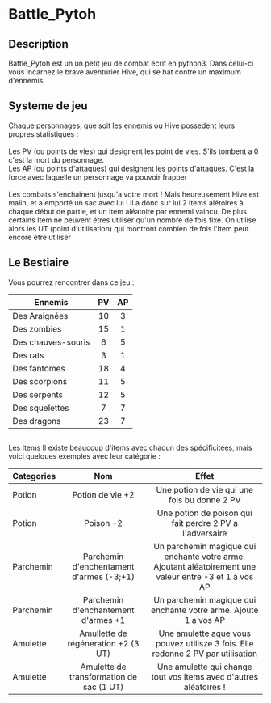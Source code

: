 <h1>Battle_Pytoh</h1>

## Description
Battle_Pytoh est un un petit jeu de combat écrit en python3. Dans celui-ci vous incarnez le brave aventurier Hive, qui se bat contre un maximum d'ennemis. 

## Systeme de jeu
Chaque personnages, que soit les ennemis ou Hive possedent leurs propres statistiques :<br><br>
Les PV (ou points de vies) qui designent les point de vies. S'ils tombent a 0 c'est la mort du personnage.<br>
Les AP (ou points d'attaques) qui designent les points d'attaques. C'est la force avec laquelle un personnage va pouvoir frapper<br><br>
Les combats s'enchainent jusqu'a votre mort ! Mais heureusement Hive est malin, et a emporté un sac avec lui ! Il a donc sur lui 2 Items alétoires à chaque début de partie, et un Item aléatoire par ennemi vaincu. De plus certains Item ne peuvent étres utiliser qu'un nombre de fois fixe. On utilise alors les UT (point d'utilisation) qui montront combien de fois l'Item peut encore être utiliser 

## Le Bestiaire
Vous pourrez rencontrer dans ce jeu : 

|Ennemis						|PV      |AP      |
|-------------------|:------:|:------:|
|Des Araignées			|10      |3       |    
|Des zombies				|15      |1       |
|Des chauves-souris |6       |5       |
|Des rats           |3       |1       |
|Des fantomes       |18      |4       |
|Des scorpions      |11      |5       |
|Des serpents       |12      |5       |
|Des squelettes     |7       |7       |
|Des dragons        |23      |7       |

##
Les Items
Il existe beaucoup d'items avec chaqun des spécificitées, mais voici quelques exemples avec leur catégorie :<br>

|Categories         |Nom         |Effet    |
|-------------------|:----------:|:-------:|
|Potion|Potion de vie +2|Une potion de vie qui une fois bu donne 2 PV|
|Potion|Poison -2|Une potion de poison qui fait perdre 2 PV a l'adversaire|
|Parchemin|Parchemin d'enchentament d'armes (-3;+1)|Un parchemin magique qui enchante votre arme. Ajoutant aléatoirement une valeur entre -3 et 1 à vos AP|
|Parchemin|Parchemin d'enchantement d'armes +1|Un parchemin magique qui enchante votre arme. Ajoute 1 a vos AP|
|Amulette|Amullette de régéneration +2 (3 UT)|Une amulette aque vous pouvez utilisze 3  fois. Elle redonne 2 PV par utilisation|
|Amulette|Amulette de transformation de sac (1 UT)|Une amulette qui change tout vos items avec d'autres aléatoires !|
